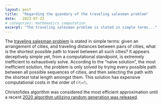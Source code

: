 ```yaml
---
layout: post
title:  "Regarding the quandary of the traveling salesman problem"
date:   2022-07-22
# categories: mathematics computation
excerpt: "The traveling salesman problem is stated in simple terms..."
---
```

<p>The <a
href="https://en.wikipedia.org/wiki/Travelling_salesman_problem">traveling
salesman problem</a> is stated in simple terms: given an arrangement of
cities, and traveling distances between pairs of cities, what is the
shortest possible path to travel between all such cities? It appears
deceptively simple yet, from a computational standpoint, is extremely
inefficient to exhaustively solve. According to the “naive solution”,
the most inefficient solution, the problem is only solved by trying
every possible path between all possible sequences of cities, and then
selecting the path with the shortest total length amongst them. This
solution has expensive computational costs in the order of <math><mrow><mi>O</mi><mo form="prefix" stretchy="false">(</mo><mi>n</mi><mo form="postfix" stretchy="false">!</mo><mo form="postfix" stretchy="false">)</mo></mrow></math>.</p>
<p>Christofides algorithm was considered the most efficient
approximation until a recent <a
href="https://www.quantamagazine.org/computer-scientists-break-traveling-salesperson-record-20201008/">2020
algorithm utilizing random generation was released</a>.</p>
<!-- <p>TODO continue article</p> -->